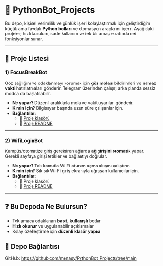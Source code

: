 # 🐍 PythonBot_Projects

Bu depo, kişisel verimlilik ve günlük işleri kolaylaştırmak için geliştirdiğim küçük ama faydalı **Python botları** ve otomasyon araçlarını içerir. Aşağıdaki projeler; hızlı kurulum, sade kullanım ve tek bir amaç etrafında net fonksiyonlar sunar.

---

## 📁 Proje Listesi

### 1) **FocusBreakBot**
Göz sağlığını ve odaklanmayı korumak için **göz molası** bildirimleri ve **namaz vakti** hatırlatmaları gönderir. Telegram üzerinden çalışır; arka planda sessiz modda da başlatılabilir.

- **Ne yapar?** Düzenli aralıklarla mola ve vakit uyarıları gönderir.
- **Kimin için?** Bilgisayar başında uzun süre çalışanlar için.
- **Bağlantılar:**  
  - 📂 [Proje klasörü](./FocusBreakBot/)  
  - 📘 [Proje README](./FocusBreakBot/README.md)

---

### 2) **WifiLoginBot**
Kampüs/otomatize giriş gerektiren ağlarda **ağ girişini otomatik** yapar. Gerekli sayfaya girişi tetikler ve bağlantıyı doğrular.

- **Ne yapar?** Tek komutla Wi‑Fi oturum açma akışını çalıştırır.  
- **Kimin için?** Sık sık Wi‑Fi giriş ekranıyla uğraşan kullanıcılar için.
- **Bağlantılar:**  
  - 📂 [Proje klasörü](./WifiLoginBot/)  
  - 📘 [Proje README](./WifiLoginBot/README.md)

---

## ❓ Bu Depoda Ne Bulursun?
- Tek amaca odaklanan **basit, kullanışlı** botlar
- **Hızlı okunur** ve uygulanabilir açıklamalar
- Kolay özelleştirme için **düzenli klasör yapısı**


## 🔗 Depo Bağlantısı
GitHub: https://github.com/menasy/PythonBot_Projects/tree/main


